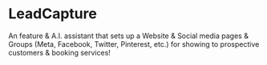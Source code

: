 # LeadCapture
An feature &amp; A.I. assistant that sets up a Website &amp; Social media pages &amp; Groups (Meta, Facebook, Twitter, Pinterest, etc.) for showing to prospective customers &amp; booking services!
